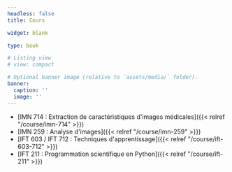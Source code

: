 ```yaml
---
headless: false
title: Cours

widget: blank

type: book

# Listing view
# view: compact

# Optional banner image (relative to `assets/media/` folder).
banner:
  caption: ''
  image: ''
---
```


- [IMN 714 : Extraction de caractéristiques d'images médicales]({{< relref "/course/imn-714" >}})
- [IMN 259 : Analyse d'images]({{< relref "/course/imn-259" >}})
- [IFT 603 / IFT 712 : Techniques d'apprentissage]({{< relref "/course/ift-603-712" >}})
- [IFT 211 : Programmation scientifique en Python]({{< relref "/course/ift-211" >}})
